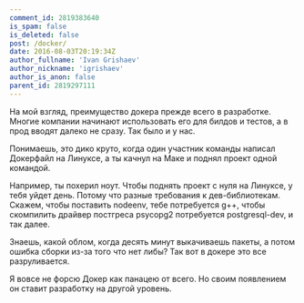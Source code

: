 ```yaml
---
comment_id: 2819383640
is_spam: false
is_deleted: false
post: /docker/
date: 2016-08-03T20:19:34Z
author_fullname: 'Ivan Grishaev'
author_nickname: 'igrishaev'
author_is_anon: false
parent_id: 2819297111
---
```


<p>На мой взгляд, преимущество докера прежде всего в разработке. Многие компании начинают использовать его для билдов и тестов, а в прод вводят далеко не сразу. Так было и у нас.</p><p>Понимаешь, это дико круто, когда один участник команды написал Докерфайл на Линуксе, а ты качнул на Маке и поднял проект одной командой.</p><p>Например, ты похерил ноут. Чтобы поднять проект с нуля на Линуксе, у тебя уйдет день. Потому что разные требования к дев-библиотекам. Скажем, чтобы поставить nodeenv, тебе потребуется g++, чтобы скомпилить драйвер постгреса psycopg2 потребуется postgresql-dev, и так далее.</p><p>Знаешь, какой облом, когда десять минут выкачиваешь пакеты, а потом ошибка сборки из-за того что нет либы? Так вот в докере это все разруливается.</p><p>Я вовсе не форсю Докер как панацею от всего. Но своим появлением он ставит разработку на другой уровень.</p>

